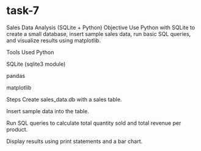 # task-7
Sales Data Analysis (SQLite + Python)
Objective
Use Python with SQLite to create a small database, insert sample sales data, run basic SQL queries, and visualize results using matplotlib.

Tools Used
Python

SQLite (sqlite3 module)

pandas

matplotlib

Steps
Create sales_data.db with a sales table.

Insert sample data into the table.

Run SQL queries to calculate total quantity sold and total revenue per product.

Display results using print statements and a bar chart.


